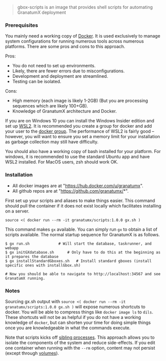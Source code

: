 > gbox-scripts is an image that provides shell scripts for automating GranatumX deployment



### Prerequisites

You mainly need a working copy of [Docker](http://docker.com). It is used
exclusively to manage system configurations for running numerous tools
across numerous platforms. There are some pros and cons to this approach.

Pros:
* You do not need to set up environments.
* Likely, there are fewer errors due to misconfigurations.
* Development and deployment are streamlined.
* Testing can be isolated.

Cons:
* High memory (each image is likely 1-2GB) (But you are processing sequences which are likely 100+GB).
* Knowledge of GranatumX architecture and Docker.

If you are on Windows 10 you can install the Windows Insider edition
and set up [WSL2](https://docs.microsoft.com/en-us/windows/wsl/wsl2-install).
It is recommended you create a group for docker and add your user
to the [docker group](https://docs.docker.com/engine/install/linux-postinstall/).
The performance of WSL2 is fairly good &ndash; however, you will want to ensure you set
a memory limit for your installation as garbage collection may still have difficulty.

You should also have a working copy of bash installed for your platform. For windows,
it is recommended to use the standard Ubuntu app and have WSL2 installed. For MacOS users,
zsh should work OK.

### Installation

* All docker images are at "https://hub.docker.com/u/granatumx".
* All github repos are at "https://github.com/granatumx/*".

First set up your scripts and aliases to make things easier. This command should pull the container if
it does not exist locally which facilitates installing on a server.

```
source <( docker run --rm -it granatumx/scripts:1.0.0 gx.sh )
```

This command makes `gx` available. You can simply run `gx` to obtain a list of scripts available.
The normal startup sequence for GranatumX is as follows.


```
$ gx run.sh    			# Will start the database, taskrunner, and webapp
$ gx initGXdatabase.sh    	# Only have to do this at the beginning as it prepares the database
$ gx installStandardGboxes.sh   # Install standard gboxes (install specific ones with installGbox.sh)

# Now you should be able to navigate to http://localhost:34567 and see GranatumX running.
```

### Notes

Sourcing gx.sh output with `source <( docker run --rm -it granatumx/scripts:1.0.0 gx.sh )` will expose
numerous shortcuts to docker. You will be able to compress things like `docker image ls` to `dils`.
These shortcuts will not be as helpful if you do not have a working knowledge of `docker`, but can
shorten your time for doing simple things once you are knowledgeable in what the commands execute.

Note that scripts kicks off 
[sibling processes](https://medium.com/@andreacolangelo/sibling-docker-container-2e664858f87a).
This approach allows you to isolate the components of the system and reduce side-effects. If you
edit one container when running with the `--rm` option, content may not persist (except through 
[volumes](https://docs.docker.com/storage/volumes/)). 


